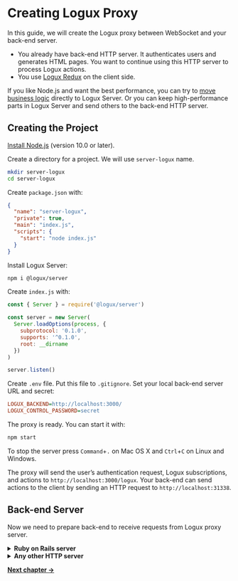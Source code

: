 # Creating Logux Proxy

In this guide, we will create the Logux proxy between WebSocket and your back-end server.

* You already have back-end HTTP server. It authenticates users and generates HTML pages. You want to continue using this HTTP server to process Logux actions.
* You use [Logux Redux] on the client side.

If you like Node.js and want the best performance, you can try to [move business logic] directly to Logux Server. Or you can keep high-performance parts in Logux Server and send others to the back-end HTTP server.

[move business logic]: ./1-creating-server.md
[Logux Redux]: ./3-creating-redux.md


## Creating the Project

[Install Node.js] (version 10.0 or later).

Create a directory for a project. We will use `server-logux` name.

```sh
mkdir server-logux
cd server-logux
```

Create `package.json` with:

```json
{
  "name": "server-logux",
  "private": true,
  "main": "index.js",
  "scripts": {
    "start": "node index.js"
  }
}
```

Install Logux Server:

```sh
npm i @logux/server
```

Create `index.js` with:

```js
const { Server } = require('@logux/server')

const server = new Server(
  Server.loadOptions(process, {
    subprotocol: '0.1.0',
    supports: '^0.1.0',
    root: __dirname
  })
)

server.listen()
```

Create `.env` file. Put this file to `.gitignore`. Set your local back-end server URL and secret:

```ini
LOGUX_BACKEND=http://localhost:3000/
LOGUX_CONTROL_PASSWORD=secret
```

The proxy is ready. You can start it with:

```sh
npm start
```

To stop the server press `Command`+`.` on Mac OS X and `Ctrl`+`C` on Linux and Windows.

The proxy will send the user’s authentication request, Logux subscriptions, and actions to `http://localhost:3000/logux`. Your back-end can send actions to the client by sending an HTTP request to `http://localhost:31338`.

[Install Node.js]: https://nodejs.org/en/download/package-manager/


## Back-end Server

Now we need to prepare back-end to receive requests from Logux proxy server.

<details><summary><b>Ruby on Rails server</b></summary>

[`logux_rails`] gem adds Back-end Protocol support to Ruby on Rails.

Go to your Ruby on Rails application folder:

```sh
cd ../server-rails
```

Add gems to `Gemfile` and call `bundle`:

```ruby
gem 'logux_rails'
gem 'dotenv-rails', groups: [:development, :test]
```

Create `.env` file. Put this file to `.gitignore`.

```ini
LOGUX_CONTROL_PASSWORD=secret
LOGUX_URL=http://localhost:31338
```

Create `config/initializers/logux.rb` file:

```ruby
Logux.configuration do |config|
  config.password = ENV['LOGUX_CONTROL_PASSWORD']
  config.logux_host = ENV['LOGUX_URL']

  config.auth_rule = lambda do |user_id, token|
    # Allow only local users until we will have a proper authentication 
    Rails.env.development?
  end
end
```

Add Logux to `config/routes.rb`:

```diff
  Amplifr::Application.routes.draw do
+   mount Logux::Engine, at: '/'
```

</details>
<details><summary><b>Any other HTTP server</b></summary>

1. Read about **[Logux Back-end Protocol]**.
2. Implement protocol on your HTTP server.
3. Feel free to ask for help in [Logux support chat].
4. You will need proper storage to keep Logux proxy URL and secret. We recommend using `.env` with the library to support this file in your environment.

   ```ini
   LOGUX_CONTROL_PASSWORD=secret
   LOGUX_URL=http://localhost:31338
   ```

[Logux support chat]: https://gitter.im/logux/logux

</details>

[Logux Back-end Protocol]: ../backend-protocol/spec.md
[`logux_rails`]: https://github.com/logux/logux_rails

**[Next chapter →](./4-replacing-redux.md)**

